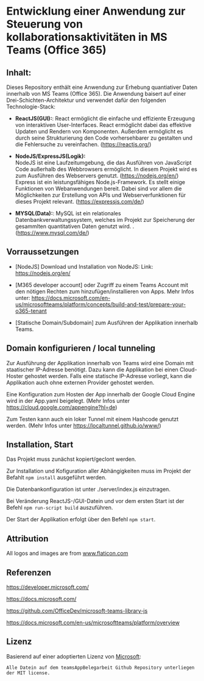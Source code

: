 # Entwicklung einer Anwendung zur Steuerung von kollaborationsaktivitäten in MS Teams (Office 365)

## Inhalt:

Dieses Repository enthält eine Anwendung zur Erhebung quantiativer Daten innerhalb von MS Teams (Office 365).
Die Anwendung baisert auf einer Drei-Schichten-Architektur und verwendet dafür den folgenden Technologie-Stack: 

* **ReactJS(GUI):**: React ermöglicht die einfache und effiziente Erzeugung von interaktiven User-Interfaces. React ermöglicht dabei das effektive Updaten und Rendern von Komponenten. Außerdem ermöglicht es durch seine Strukturierung den Code vorhersehbarer zu gestalten und die Fehlersuche zu vereinfachen. (https://reactjs.org/)

* **NodeJS/ExpressJS(Logik):**   
NodeJS ist eine Laufzeitumgebung, die das Ausführen von JavaScript Code außerhalb des Webbrowsers ermöglicht. In diesem Projekt wird es zum Ausführen des Webservers genutzt. (https://nodejs.org/en/) 
Express ist ein leistungsfähiges Node.js-Framework. Es stellt einige Funktionen von Webanwendungen bereit. Dabei sind vor allem die Möglichkeiten zur Erstellung von APIs und Webserverfunktionen für dieses Projekt relevant. (https://expressjs.com/de/)

* **MYSQL(Data):**: MySQL ist ein relationales Datenbankverwaltungssystem, welches im Projekt zur Speicherung der gesammlten quantitativen Daten genutzt wird. . (https://www.mysql.com/de/)

## Vorraussetzungen
- [NodeJS] Download und Installation von NodeJS: Link:  https://nodejs.org/en/

- [M365 developer account] oder Zugriff zu einem Teams Account mit den nötigen Rechten zum hinzufügen/installieren von Apps. 
  Mehr Infos unter: https://docs.microsoft.com/en-us/microsoftteams/platform/concepts/build-and-test/prepare-your-o365-tenant

- [Statische Domain/Subdomain] zum Ausführen der Applikation innerhalb Teams.


## Domain konfigurieren / local tunneling

Zur Ausführung der Applikation innerhalb von Teams wird eine Domain mit staatischer IP-Adresse benötigt. 
Dazu kann die Applikation bei einen Cloud-Hoster gehostet werden. 
Falls eine statische IP-Adresse vorliegt, kann die Applikation auch ohne externen Provider gehostet werden. 

Eine Konfiguration zum Hosten der App innerhalb der Google Cloud Engine wird in der App.yaml beigelegt.
(Mehr Infos unter https://cloud.google.com/appengine?hl=de)

Zum Testen kann auch ein loker Tunnel mit einem Hashcode genutzt werden. (Mehr Infos unter https://localtunnel.github.io/www/)


## Installation, Start 

Das Projekt muss zunächst kopiert/geclont werden.

Zur Installation und Kofiguration aller Abhängigkeiten muss im Projekt der Befahlt `npm install` ausgeführt werden. 

Die Datenbankonfiguration ist unter ./server/index.js einzutragen. 

Bei Veränderung ReactJS-/GUI-Datein und vor dem ersten Start ist der Befehl `npm run-script build` auszuführen.

Der Start der Applikation erfolgt über den Befehl `npm start`.




## Attribution

All logos and images are from www.flaticon.com

## Referenzen

https://developer.microsoft.com/

https://docs.microsoft.com/

https://github.com/OfficeDev/microsoft-teams-library-js

https://docs.microsoft.com/en-us/microsoftteams/platform/overview

## Lizenz

Basierend auf einer adoptierten Lizenz von [Microsoft](https://github.com/OfficeDev/microsoft-teams-library-js
):

	Alle Datein auf dem teamsAppBelegarbeit Github Repository unterliegen der MIT license.

 
